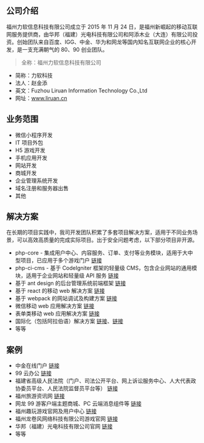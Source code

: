 ## 公司介绍
福州力软信息科技有限公司成立于 2015 年 11 月 24 日，是福州新崛起的移动互联网服务提供商，由华邦（福建）光电科技有限公司和阿添木业（大连）有限公司投资。创始团队来自百度、IGG、中金、华为和网龙等国内知名互联网企业的核心开发，是一支充满朝气的 80、90 创业团队。  

> 全称：福州力软信息科技有限公司  
- 简称：力软科技
- 法人：赵金添 
- 英文：Fuzhou Liruan Information Technology Co.,Ltd  
- 网址：www.liruan.cn  

## 业务范围
- 微信小程序开发
- IT 项目外包
- H5 游戏开发
- 手机应用开发
- 网站开发
- 商城开发
- 企业管理系统开发
- 域名注册和服务器出售
- 其他

## 解决方案
在长期的项目实践中，我司开发团队积累了多套项目解决方案，适用于不同业务场景，可以高效高质量的完成实际项目。出于安全问题考虑，以下部分项目非开源。
- php-core - 集成用户中心、内容服务、订单、支付等业务模块，适用于大中型项目，已应用于多个游戏门户 [链接](https://git.oschina.net/leicc/php-core)
- php-ci-cms - 基于 CodeIgniter 框架的轻量级 CMS，包含企业网站的通用模块，适用于企业网站和轻量级 API 服务 [链接](https://git.oschina.net/zhaojintian/cms)
- 基于 ant design 的后台管理系统前端框架 [链接](https://github.com/zhaotoday/react-antd)
- 基于 react 的移动 web 解决方案 [链接](https://github.com/zhaotoday/react)
- 基于 webpack 的网站调试及构建方案 [链接](https://github.com/zhaotoday/multi-page-website)
- 微信移动 web 应用解决方案 [链接](https://github.com/zhaotoday/react-weui)
- 表单类移动 web 应用解决方案 [链接](https://github.com/zhaotoday/react-antd-mobile)
- 国际化（包括阿拉伯语）解决方案 [链接](https://github.com/zhaotoday/react/blob/master/src/utils/i18n.js)、[链接](https://github.com/zhaotoday/arabic-styles)
- 等等

## 案例
- 中金在线门户 [链接](http://www.cnfol.com/)
- 99 云办公 [链接](http://oa.99.com/)
- 福建省高级人民法院（门户、司法公开平台、网上诉讼服务中心、人大代表政协委员平台、人民法院监督员平台等） [链接](http://fjcourt.gov.cn/)
- 福州旅游资讯网 [链接](http://fztour.gov.cn/)
- 网龙 99 游客户端主题商城、PC 云端消息组件等 [链接](http://im.101.com/nd)
- 福州趣玩游戏官网及用户中心 [链接](http://115.159.215.49:8080/)
- 福州龙卷风网络科技有限公司游戏官网 [链接](http://www.game.im/)
- 华邦（福建）光电科技有限公司官网 [链接](h)
- 等等
